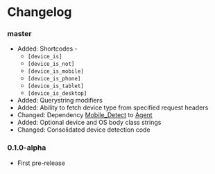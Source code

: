 # Changelog

### master

- Added: Shortcodes -
    - `[device_is]`
    - `[device_is_not]`
    - `[device_is_mobile]`
    - `[device_is_phone]`
    - `[device_is_tablet]`
    - `[device_is_desktop]`
- Added: Querystring modifiers
- Added: Ability to fetch device type from specified request headers
- Changed: Dependency [Mobile_Detect](http://mobiledetect.net/?utm_source=github.com&utm_medium=referral&utm_content=link&utm_campaign=dmhendricks%2Fdetect-remote-device) to [Agent](https://github.com/jenssegers/agent)
- Added: Optional device and OS body class strings
- Changed: Consolidated device detection code

### 0.1.0-alpha

- First pre-release
